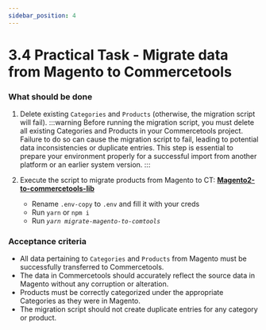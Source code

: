 ```yaml
---
sidebar_position: 4
---
```


# 3.4 Practical Task - Migrate data from Magento to Commercetools

### What should be done

1. Delete existing `Categories` and `Products` (otherwise, the migration script will fail).
:::warning
Before running the migration script, you must delete all existing Categories and Products in your Commercetools project. Failure to do so can cause the migration script to fail, leading to potential data inconsistencies or duplicate entries. This step is essential to prepare your environment properly for a successful import from another platform or an earlier system version.
:::

2. Execute the script to migrate products from Magento to CT: **[Magento2-to-commercetools-lib](https://git.epam.com/Anton_Zhirkov/magento2-to-commercetools-lib)**

   - Rename `.env-copy` to `.env` and fill it with your creds
   - Run `yarn` or `npm i`
   - Run *`yarn migrate-magento-to-comtools`*

### Acceptance criteria
- All data pertaining to `Categories` and `Products` from Magento must be successfully transferred to Commercetools.
- The data in Commercetools should accurately reflect the source data in Magento without any corruption or alteration.
- Products must be correctly categorized under the appropriate Categories as they were in Magento.
- The migration script should not create duplicate entries for any category or product.
